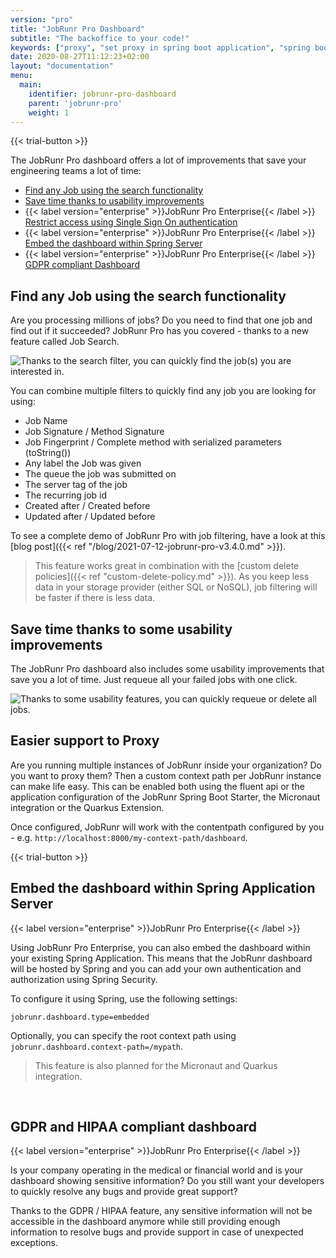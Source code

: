 ```yaml
---
version: "pro"
title: "JobRunr Pro Dashboard"
subtitle: "The backoffice to your code!"
keywords: ["proxy", "set proxy in spring boot application", "spring boot set proxy", "dashboard server", "gdpr compliant", "openid authentication"]
date: 2020-08-27T11:12:23+02:00
layout: "documentation"
menu: 
  main: 
    identifier: jobrunr-pro-dashboard
    parent: 'jobrunr-pro'
    weight: 1
---
```


{{< trial-button >}}

The JobRunr Pro dashboard offers a lot of improvements that save your engineering teams a lot of time:
- [Find any Job using the search functionality](#find-any-job-using-the-search-functionality)
- [Save time thanks to usability improvements](#save-time-thanks-to-some-usability-improvements)
- {{< label version="enterprise" >}}JobRunr Pro Enterprise{{< /label >}} [Restrict access using Single Sign On authentication](/en/documentation/pro/sso-authentication)
- {{< label version="enterprise" >}}JobRunr Pro Enterprise{{< /label >}} [Embed the dashboard within Spring Server](#embed-the-dashboard-within-spring-application-server)
- {{< label version="enterprise" >}}JobRunr Pro Enterprise{{< /label >}} [GDPR compliant Dashboard](#gdpr-and-hipaa-compliant-dashboard)


## Find any Job using the search functionality
Are you processing millions of jobs? Do you need to find that one job and find out if it succeeded? JobRunr Pro has you covered - thanks to a new feature called Job Search.

![](/documentation/job-filters.gif "Thanks to the search filter, you can quickly find the job(s) you are interested in.")

You can combine multiple filters to quickly find any job you are looking for using:
- Job Name
- Job Signature / Method Signature
- Job Fingerprint / Complete method with serialized parameters (toString())
- Any label the Job was given
- The queue the job was submitted on
- The server tag of the job
- The recurring job id
- Created after / Created before
- Updated after / Updated before 

To see a complete demo of JobRunr Pro with job filtering, have a look at this [blog post]({{< ref "/blog/2021-07-12-jobrunr-pro-v3.4.0.md" >}}).

> This feature works great in combination with the [custom delete policies]({{< ref "custom-delete-policy.md" >}}). As you keep less data in your storage provider (either SQL or NoSQL), job filtering will be faster if there is less data.

## Save time thanks to some usability improvements
The JobRunr Pro dashboard also includes some usability improvements that save you a lot of time. Just requeue all your failed jobs with one click.

![](/documentation/jobrunr-pro-failed-requeue.png "Thanks to some usability features, you can quickly requeue or delete all jobs.")

## Easier support to Proxy
Are you running multiple instances of JobRunr inside your organization? Do you want to proxy them? Then a custom context path per JobRunr instance can make life easy. This can be enabled both using the fluent api or the application configuration of the JobRunr Spring Boot Starter, the Micronaut integration or the Quarkus Extension.

Once configured, JobRunr will work with the contentpath configured by you - e.g. `http://localhost:8000/my-context-path/dashboard`.

{{< trial-button >}}

## Embed the dashboard within Spring Application Server
{{< label version="enterprise" >}}JobRunr Pro Enterprise{{< /label >}}&nbsp;

Using JobRunr Pro Enterprise, you can also embed the dashboard within your existing Spring Application. This means that the JobRunr dashboard will be hosted by Spring and you can add your own authentication and authorization using Spring Security.

To configure it using Spring, use the following settings:

```
jobrunr.dashboard.type=embedded
```

Optionally, you can specify the root context path using `jobrunr.dashboard.context-path=/mypath`.

> This feature is also planned for the Micronaut and Quarkus integration.

<br />

## GDPR and HIPAA compliant dashboard
{{< label version="enterprise" >}}JobRunr Pro Enterprise{{< /label >}}&nbsp;

Is your company operating in the medical or financial world and is your dashboard showing sensitive information? Do you still want your developers to quickly resolve any bugs and provide great support? 

Thanks to the GDPR / HIPAA feature, any sensitive information will not be accessible in the dashboard anymore while still providing enough information to resolve bugs and provide support in case of unexpected exceptions.

<br />